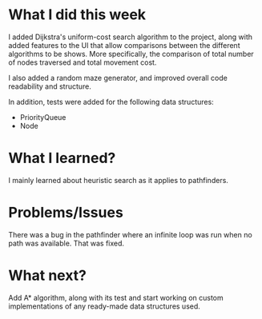 # What I did this week

I added Dijkstra's uniform-cost search algorithm to the project, along with added features to the UI that allow comparisons between the different algorithms to be shows. More specifically, the comparison of total number of nodes traversed and total movement cost.

I also added a random maze generator, and improved overall code readability and structure.

In addition, tests were added for the following data structures:

- PriorityQueue
- Node

# What I learned?

I mainly learned about heuristic search as it applies to pathfinders.

# Problems/Issues

There was a bug in the pathfinder where an infinite loop was run when no path was available. That was fixed.

# What next?

Add A\* algorithm, along with its test and start working on custom implementations of any ready-made data structures used.
